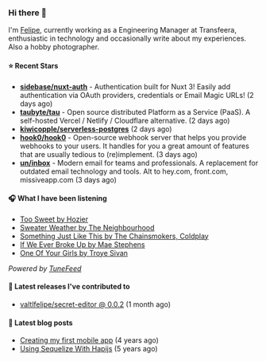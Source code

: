 ### Hi there 👋

I'm [Felipe](https://felipevm.com), currently working as a Engineering Manager at Transfeera, enthusiastic in technology and occasionally write about my experiences. Also a hobby photographer.

#### ⭐ Recent Stars
- **[sidebase/nuxt-auth](https://github.com/sidebase/nuxt-auth)** - Authentication built for Nuxt 3! Easily add authentication via OAuth providers, credentials or Email Magic URLs! (2 days ago)
- **[taubyte/tau](https://github.com/taubyte/tau)** - Open source distributed Platform as a Service (PaaS). A self-hosted Vercel / Netlify / Cloudflare alternative. (2 days ago)
- **[kiwicopple/serverless-postgres](https://github.com/kiwicopple/serverless-postgres)** (2 days ago)
- **[hook0/hook0](https://github.com/hook0/hook0)** - Open-source webhook server that helps you provide webhooks to your users. It handles for you a great amount of features that are usually tedious to (re)implement. (3 days ago)
- **[un/inbox](https://github.com/un/inbox)** - Modern email for teams and professionals. A replacement for outdated email technology and tools. Alt to hey.com, front.com, missiveapp.com (3 days ago)

#### 🎧 What I have been listening
- [Too Sweet by Hozier](https://open.spotify.com/track/3HMY0r2BAdpasXMY8rseR0)
- [Sweater Weather by The Neighbourhood](https://open.spotify.com/track/2QjOHCTQ1Jl3zawyYOpxh6)
- [Something Just Like This by The Chainsmokers, Coldplay](https://open.spotify.com/track/6RUKPb4LETWmmr3iAEQktW)
- [If We Ever Broke Up by Mae Stephens](https://open.spotify.com/track/6maTPqynTmrkWIralgGaoP)
- [One Of Your Girls by Troye Sivan](https://open.spotify.com/track/1Fav4xZn60uGM3XmiHJmvT)

_Powered by [TuneFeed](https://tunefeed.app?ref=valtlfelipe-gh-profile)_ 

#### 🚀 Latest releases I've contributed to


- [valtlfelipe/secret-editor @ 0.0.2](https://github.com/valtlfelipe/secret-editor/releases/tag/0.0.2) (1 month ago)

#### 📄 Latest blog posts
- [Creating my first mobile app](https://felipevm.com/posts/creating-my-first-mobile-app/) (4 years ago)
- [Using Sequelize With Hapijs](https://felipevm.com/posts/using-sequelize-with-hapijs/) (5 years ago)
